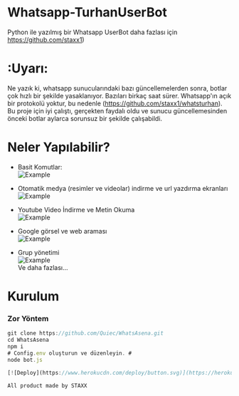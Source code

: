 # Whatsapp-TurhanUserBot
Python ile yazılmış bir Whatsapp UserBot daha fazlası için https://github.com/staxx1)

# :Uyarı:
Ne yazık ki, whatsapp sunucularındaki bazı güncellemelerden sonra, botlar çok hızlı bir şekilde yasaklanıyor. Bazıları birkaç saat sürer.
Whatsapp'ın açık bir protokolü yoktur, bu nedenle (https://github.com/staxx1/whatsturhan).
Bu proje için iyi çalıştı, gerçekten faydalı oldu ve sunucu güncellemesinden önceki botlar aylarca sorunsuz bir şekilde çalışabildi.

# Neler Yapılabilir?
- Basit Komutlar:  
![Example](http://i.imgur.com/TbirVKg.jpg?1)  
  
  
  
- Otomatik medya (resimler ve videolar) indirme ve url yazdırma ekranları  
![Example](http://i.imgur.com/fItWbTR.jpg?1)  

  
  
- Youtube Video İndirme ve Metin Okuma  
![Example](http://i.imgur.com/dMbWLCm.jpg?1)  

  
  
- Google görsel ve web araması  
![Example](http://i.imgur.com/gDYIEej.jpg?1)
  
  
- Grup yönetimi  
![Example](http://i.imgur.com/pSDCWDb.png?1)  
Ve daha fazlası...
  


# Kurulum
### Zor Yöntem
```js
git clone https://github.com/Quiec/WhatsAsena.git
cd WhatsAsena
npm i
# Config.env oluşturun ve düzenleyin. #
node bot.js

[![Deploy](https://www.herokucdn.com/deploy/button.svg)](https://heroku.com/deploy?template=https://github.com/staxx1/whatsturhan)
 
All product made by STAXX

